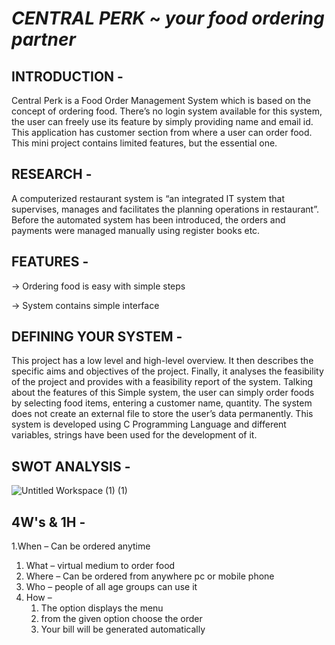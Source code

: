 # *CENTRAL PERK* ~ *your food ordering partner*

## INTRODUCTION -

Central Perk is a Food Order Management System which is based on the concept of ordering food. There’s no login system available for this system, 
the user can freely use its feature by simply providing name and email id. 
This application has customer section from where a user can order food. This mini project contains limited features, but the essential one.

## RESEARCH -

A computerized restaurant system is “an integrated IT system that supervises, manages and facilitates the planning operations in restaurant”. 
Before the automated system has been introduced, the orders and payments were managed manually using register books etc.

## FEATURES -

 -> Ordering food is easy with simple steps
 
 -> System contains simple interface 
 
 ## DEFINING YOUR SYSTEM -
 
 This project has a low level and high-level overview. It then describes the specific aims and objectives of the project. 
 Finally, it analyses the feasibility of the project and provides with a feasibility report of the system. Talking about the features of this Simple system, the user can simply  order foods by selecting food items, entering a customer name, quantity. 
 The system does not create an external file to store the user’s data permanently. 
 This system is developed using C Programming Language and different variables, strings have been used for the development of it.
 
 ## SWOT ANALYSIS -
 
 ![Untitled Workspace (1) (1)](https://user-images.githubusercontent.com/86190226/124643906-4567b680-deaf-11eb-97b0-b8f9c7e42bac.jpg)

 
 
 
 
 ## 4W's & 1H -
1.When – Can be ordered anytime 
1. What – virtual medium to order food
1. Where – Can be ordered from anywhere pc or mobile phone
1. Who – people of all age groups can use it
1. How – 
   1. The option displays the menu
   1. from the given option choose the order
   1. Your bill will be generated automatically

